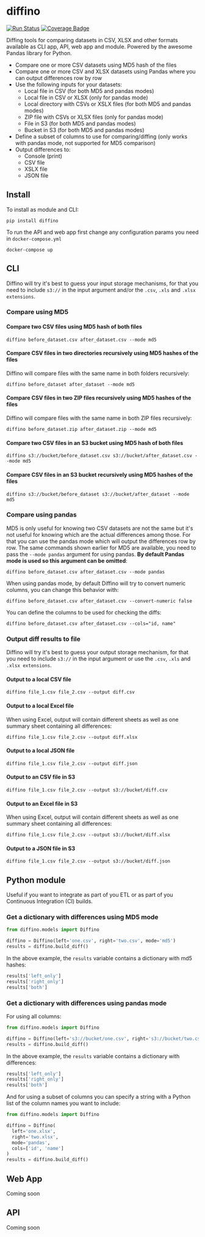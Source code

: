 diffino
====
[![Run Status](https://api.shippable.com/projects/590fc79a8874ee070046b384/badge?branch=master)](https://app.shippable.com/github/ivansabik/diffino)
[![Coverage Badge](https://api.shippable.com/projects/590fc79a8874ee070046b384/coverageBadge?branch=master)](https://app.shippable.com/github/ivansabik/diffino)

Diffing tools for comparing datasets in CSV, XLSX and other formats available as CLI app, API, web app and module. Powered by the awesome Pandas library for Python.

- Compare one or more CSV datasets using MD5 hash of the files
- Compare one or more CSV and XLSX datasets using Pandas where you can output differences row by row
- Use the following inputs for your datasets:
  - Local file in CSV (for both MD5 and pandas modes)
  - Local file in CSV or XLSX (only for pandas mode)
  - Local directory with CSVs or XSLX files (for both MD5 and pandas modes)
  - ZIP file with CSVs or XLSX files (only for pandas mode)
  - File in S3 (for both MD5 and pandas modes)
  - Bucket in S3 (for both MD5 and pandas modes)
- Define a subset of columns to use for comparing/diffing (only works with pandas mode, not supported for MD5 comparison)
- Output differences to:
  - Console (print)
  - CSV file
  - XSLX file
  - JSON file

## Install

To install as module and CLI:

```
pip install diffino
```

To run the API and web app first change any configuration params you need in `docker-compose.yml`

```
docker-compose up
```

## CLI

Diffino will try it's best to guess your input storage mechanisms, for that you need to include `s3://` in the input argument and/or the `.csv`, `.xls` and `.xlsx extensions`.

### Compare using MD5

#### Compare two CSV files using MD5 hash of both files

```
diffino before_dataset.csv after_dataset.csv --mode md5
```

#### Compare CSV files in two directories recursively using MD5 hashes of the files

Diffino will compare files with the same name in both folders recursively:

```
diffino before_dataset after_dataset --mode md5
```

#### Compare CSV files in two ZIP files recursively using MD5 hashes of the files

Diffino will compare files with the same name in both ZIP files recursively:

```
diffino before_dataset.zip after_dataset.zip --mode md5
```

#### Compare two CSV files in an S3 bucket using MD5 hash of both files

```
diffino s3://bucket/before_dataset.csv s3://bucket/after_dataset.csv --mode md5
```

#### Compare CSV files in an S3 bucket recursively using MD5 hashes of the files

```
diffino s3://bucket/before_dataset s3://bucket/after_dataset --mode md5
```

### Compare using pandas

MD5 is only useful for knowing two CSV datasets are not the same but it's not useful for knowing which are the actual differences among those. For that you can use the pandas mode which will output the differences row by row.
The same commands shown earlier for MD5 are available, you need to pass the `--mode pandas` argument for using pandas. **By default Pandas mode is used so this argument can be omitted**:

```
diffino before_dataset.csv after_dataset.csv --mode pandas
```

When using pandas mode, by default Diffino will try to convert numeric columns, you can change this behavior with:

```
diffino before_dataset.csv after_dataset.csv --convert-numeric false
```

You can define the columns to be used for checking the diffs:

```
diffino before_dataset.csv after_dataset.csv --cols="id, name"
```

### Output diff results to file

Diffino will try it's best to guess your output storage mechanism, for that you need to include `s3://` in the input argument or use the `.csv`, `.xls` and `.xlsx extensions`.

#### Output to a local CSV file
```
diffino file_1.csv file_2.csv --output diff.csv
```

#### Output to a local Excel file

When using Excel, output will contain different sheets as well as one summary sheet containing all differences:

```
diffino file_1.csv file_2.csv --output diff.xlsx
```

#### Output to a local JSON file

```
diffino file_1.csv file_2.csv --output diff.json
```

#### Output to an CSV file in S3

```
diffino file_1.csv file_2.csv --output s3://bucket/diff.csv
```

#### Output to an Excel file in S3
When using Excel, output will contain different sheets as well as one summary sheet containing all differences:

```
diffino file_1.csv file_2.csv --output s3://bucket/diff.xlsx
```

#### Output to a JSON file in S3

```
diffino file_1.csv file_2.csv --output s3://bucket/diff.json
```

## Python module

Useful if you want to integrate as part of you ETL or as part of you Continuous Integration (CI) builds.

### Get a dictionary with differences using MD5 mode

```python
from diffino.models import Diffino

diffino = Diffino(left='one.csv', right='two.csv', mode='md5')
results = diffino.build_diff()
```

In the above example, the `results` variable contains a dictionary with md5 hashes:

```python
results['left_only']
results['right_only']
results['both']
```

### Get a dictionary with differences using pandas mode
For using all columns:

```python
from diffino.models import Diffino

diffino = Diffino(left='s3://bucket/one.csv', right='s3://bucket/two.csv', mode='pandas')
results = diffino.build_diff()
```

In the above example, the `results` variable contains a dictionary with differences:

```python
results['left_only']
results['right_only']
results['both']
```

And for using a subset of columns you can specify a string with a Python list of the column names you want to include:

```python
from diffino.models import Diffino

diffino = Diffino(
  left='one.xlsx',
  right='two.xlsx',
  mode='pandas',
  cols=['id', 'name']
)
results = diffino.build_diff()
```

## Web App

Coming soon

## API

Coming soon
